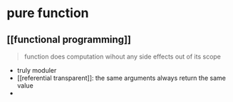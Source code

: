 # pure function
## [[functional programming]]

> function does computation wihout any side effects out of its scope

- truly moduler
- [[referential transparent]]: the same arguments always return the same value
- 